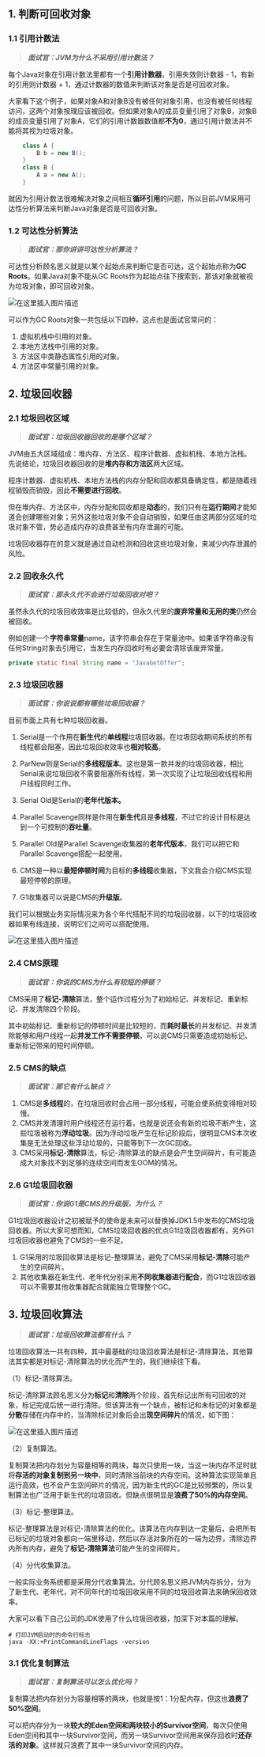 ## 1. 判断可回收对象

### 1.1 引用计数法

> ***面试官：JVM为什么不采用引用计数法？***

每个Java对象在引用计数法里都有一个**引用计数器**，引用失效则计数器 - 1，有新的引用则计数器 + 1，通过计数器的数值来判断该对象是否是可回收对象。

大家看下这个例子，如果对象A和对象B没有被任何对象引用，也没有被任何线程访问，这两个对象按理应该被回收。但如果对象A的成员变量引用了对象B，对象B的成员变量引用了对象A，它们的引用计数器数值都**不为0**，通过引用计数法并不能将其视为垃圾对象。

```java
    class A {
        B b = new B();
    }
    class B {
        A a = new A();
    }
```

就因为引用计数法很难解决对象之间相互**循环引用**的问题，所以目前JVM采用可达性分析算法来判断Java对象是否是可回收对象。

### 1.2 可达性分析算法

> ***面试官：那你讲讲可达性分析算法？***

可达性分析顾名思义就是以某个起始点来判断它是否可达，这个起始点称为**GC Roots**。如果Java对象不能从GC Roots作为起始点往下搜索到，那该对象就被视为垃圾对象，即可回收对象。

![在这里插入图片描述](https://i-blog.csdnimg.cn/blog_migrate/a85d71aa6e918d552bfa60735f8eec7d.png#pic_center)


可以作为GC Roots对象一共包括以下四种，这点也是面试官常问的：

1. 虚拟机栈中引用的对象。
2. 本地方法栈中引用的对象。
3. 方法区中类静态属性引用的对象。
4. 方法区中常量引用的对象。

## 2. 垃圾回收器

### 2.1 垃圾回收区域

> ***面试官：垃圾回收器回收的是哪个区域？***

JVM由五大区域组成：堆内存、方法区、程序计数器、虚拟机栈、本地方法栈。先说结论，垃圾回收器回收的是**堆内存和方法区**两大区域。

程序计数器、虚拟机栈、本地方法栈的内存分配和回收都具备确定性，都是随着线程销毁而销毁，因此**不需要进行回收**。

但在堆内存、方法区中，内存分配和回收都是**动态**的，我们只有在**运行期间**才能知道会创建哪些对象；另外这些垃圾对象不会自动销毁，如果任由这两部分区域的垃圾对象不管，势必造成内存的浪费甚至有内存泄漏的可能。

垃圾回收器存在的意义就是通过自动检测和回收这些垃圾对象，来减少内存泄漏的风险。

### 2.2 回收永久代

> ***面试官：那永久代不会进行垃圾回收对吧？***

虽然永久代的垃圾回收效率是比较低的，但永久代里的**废弃常量和无用的类**仍然会被回收。

例如创建一个**字符串常量**name，该字符串会存在于常量池中。如果该字符串没有任何String对象去引用它，当发生内存回收时有必要会清除该废弃常量。

```java
private static final String name = "JavaGetOffer";
```

### 2.3 垃圾回收器

> ***面试官：你说说都有哪些垃圾回收器？***

目前市面上共有七种垃圾回收器。

1. Serial是一个作用在**新生代**的**单线程**垃圾回收器。在垃圾回收期间系统的所有线程都会阻塞，因此垃圾回收效率也**相对较高**。

2. ParNew则是Serial的**多线程版本**。这也是第一款并发的垃圾回收器，相比Serial来说垃圾回收不需要阻塞所有线程，第一次实现了让垃圾回收线程和用户线程同时工作。

3. Serial Old是Serial的**老年代版本。**

4. Parallel Scavenge同样是作用在**新生代**且是**多线程**，不过它的设计目标是达到一个可控制的**吞吐量**。

5. Parallel Old是Parallel Scavenge收集器的**老年代版本**，我们可以把它和Parallel Scavenge搭配一起使用。

6. CMS是一种以**最短停顿时间**为目标的**多线程**收集器，下文我会介绍CMS实现最短停顿的原理。

7. G1收集器可以说是CMS的**升级版**。

我们可以根据业务实际情况来为各个年代搭配不同的垃圾回收器，以下的垃圾回收器如果有线连接，说明它们之间可以搭配使用。

![在这里插入图片描述](https://i-blog.csdnimg.cn/blog_migrate/04164d4bf2586f7eb32e38ac94ca13e0.png#pic_center)


### 2.4 CMS原理

> ***面试官：你说的CMS为什么有较短的停顿？***

CMS采用了**标记-清除**算法，整个运作过程分为了初始标记、并发标记、重新标记、并发清除四个阶段。

其中初始标记、重新标记的停顿时间是比较短的，而**耗时最长**的并发标记、并发清除能够和用户线程一起**并发工作不需要停顿**，可以说CMS只需要造成初始标记、重新标记带来的短时间停顿。

### 2.5 CMS的缺点

> ***面试官：那它有什么缺点？***

1. CMS是**多线程**的，在垃圾回收时会占用一部分线程，可能会使系统变得相对较慢。
2. CMS并发清理时用户线程还在运行着，也就是说还会有新的垃圾不断产生，这些垃圾被称为**浮动垃圾**。因为浮动垃圾产生在标记阶段后，很明显CMS本次收集是无法处理这些浮动垃圾的，只能等到下一次GC回收。
3. CMS采用**标记-清除**算法，标记-清除算法的缺点是会产生空间碎片，有可能造成大对象找不到足够的连续空间而发生OOM的情况。

### 2.6 G1垃圾回收器

> ***面试官：你说G1是CMS的升级版，为什么？***

G1垃圾回收器设计之初被赋予的使命是未来可以替换掉JDK1.5中发布的CMS垃圾回收器。所以大家可想而知，CMS垃圾回收器的优点G1垃圾回收器都有，另外G1垃圾回收器也避免了CMS的一些不足。

1. G1采用的垃圾回收算法是标记-整理算法，避免了CMS采用**标记-清除**可能产生的空间碎片。
2. 其他收集器在新生代、老年代分别采用**不同收集器进行配合**，而G1垃圾回收器可以不需要其他收集器配合就能独立管理整个GC。

## 3. 垃圾回收算法

> ***面试官：垃圾回收算法都有什么？***

垃圾回收算法一共有四种，其中最基础的垃圾回收算法是标记-清除算法，其他算法其实都是对标记-清除算法的优化而产生的，我们继续往下看。

（1）标记-清除算法。

标记-清除算法顾名思义分为**标记**和**清除**两个阶段，首先标记出所有可回收的对象，标记完成后统一进行清除。但该算法有一个缺点，被标记和未标记的对象都是**分散**存储在内存中的，当清除标记对象后会出**现空间碎片**的情况，如下图：

![在这里插入图片描述](https://i-blog.csdnimg.cn/blog_migrate/54d01a6a4a7104277b6b2823a7b76d55.png#pic_center)


（2）复制算法。

复制算法把内存划分为容量相等的两块，每次只使用一块，当这一块内存不足时就将**存活的对象复制到另一块中**，同时清除当前块的内存空间。这种算法实现简单且运行高效，也不会产生空间碎片的情况，因为新生代的GC是比较频繁的，所以复制算法也广泛用于新生代的垃圾回收。但缺点很明显是**浪费了50%的内存空间**。

（3）标记-整理算法。

标记-整理算法是对标记-清除算法的优化。该算法在内存到达一定量后，会把所有已标记的垃圾对象都向一端里移动，然后以存活对象所在的一端为边界，清除边界内所有内存，避免了**标记-清除算法**可能产生的空间碎片。

（4）分代收集算法。

一般实际业务系统都是采用分代收集算法。分代顾名思义把JVM内存拆分，分为了新生代、老年代，对不同年代的垃圾回收采用不同的垃圾回收算法来确保回收效率。

大家可以看下自己公司的JDK使用了什么垃圾回收器，加深下对本篇的理解。

```shell
# 打印JVM启动时的命令行标志
java -XX:+PrintCommandLineFlags -version
```

### 3.1 优化复制算法

> ***面试官：复制算法可以怎么优化吗？***

复制算法把内存划分为容量相等的两块，也就是按1：1分配内存，但这也**浪费了50%空间**。

可以把内存分为一块**较大的Eden空间和两块较小的Survivor空间**，每次只使用Eden空间和其中一块Survivor空间，而另一块Survivor空间用来保存回收时**还存活的对象**。这样就只浪费了其中一块Survivor空间的内存。